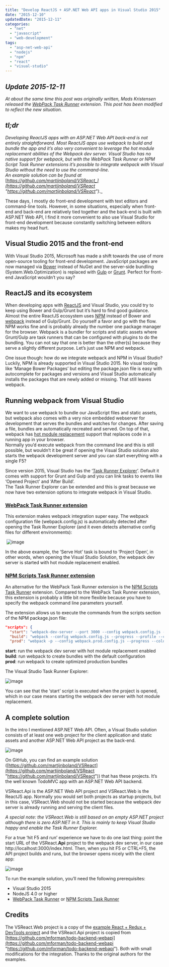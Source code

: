 ```yaml
---
title: "Develop ReactJS + ASP.NET Web API apps in Visual Studio 2015"
date: "2015-12-10"
updatedDate: "2015-12-11"
categories: 
  - "net"
  - "javascript"
  - "web-development"
tags: 
  - "asp-net-web-api"
  - "nodejs"
  - "npm"
  - "react"
  - "visual-studio"
---
```


## _Update 2015-12-11_

_At about the same time this post was originally written, Mads Kristensen released the_ [_WebPack Task Runner_](https://visualstudiogallery.msdn.microsoft.com/5497fd10-b1ba-474c-8991-1438ae47012a) _extension. This post has been modified to reflect the new situation._

## _tl;dr_

_Developing ReactJS apps with an ASP.NET Web API back-end is not entirely straightforward. Most ReactJS apps use webpack to build and bundle the app and it’s also very convenient to leverage the hot module replacement abilities of the Webpack dev server. Visual Studio has no native support for webpack, but with the WebPack Task Runner or NPM Script Task Runner extensions it’s possible to integrate webpack with Visual Studio without the need to use the command-line.  
An example solution can be found at_ [_https://github.com/martijnboland/VSReact_](https://github.com/martijnboland/VSReact "https://github.com/martijnboland/VSReact")_._

These days, I mostly do front-end development with text editors and command-line tools. However, in some situations, especially when front-end and back-end are relatively tied together and the back-end is built with ASP.NET Web API, I find it more convenient to also use Visual Studio for front-end development because constantly switching between editors makes my head hurt.

## Visual Studio 2015 and the front-end

With Visual Studio 2015, Microsoft has made a shift towards the use of more open-source tooling for front-end development. JavaScript packages are now managed via [Bower](http://bower.io) instead of NuGet and the server-side bundling (System.Web.Optimization) is replaced with [Gulp](http://gulpjs.com) or [Grunt](http://gruntjs.com). Perfect for front-end JavaScript wouldn’t you say?

## ReactJS and its ecosystem

When developing apps with [ReactJS](https://facebook.github.io/react/) and Visual Studio, you could try to keep using Bower and Gulp/Grunt but it’s hard to find good guidance. Almost the entire ReactJS ecosystem uses [NPM](https://www.npmjs.com/) instead of Bower and [webpack](https://webpack.github.io/) instead of Gulp/Grunt. Do yourself a favor and go with the flow. NPM works fine and is probably already the number one package manager for the browser. Webpack is a bundler for scripts and static assets where Grunt/Gulp are task runners that can be configured with plugins to do the bundling. You can not say that one is better than the other(s) because they serve a slightly different purpose. Let’s just use NPM and webpack.

One issue though: how do we integrate webpack and NPM in Visual Studio? Luckily, NPM is already supported in Visual Studio 2015. No visual tooling like ‘Manage Bower Packages’ but editing the package.json file is easy with autocomplete for packages and versions and Visual Studio automatically installs the packages that are newly added or missing. That still leaves webpack.

## Running webpack from Visual Studio

We want to use webpack to bundle our JavaScript files and static assets, but webpack also comes with a very nice embedded webserver for development that serves the bundles and watches for changes. After saving a file, bundles are automatically recreated and served. On top of that, webpack has [hot module replacement](https://webpack.github.io/docs/hot-module-replacement-with-webpack.html) support that replaces code in a running app in your browser.  
Normally you’d execute webpack from the command line and this is still possible, but wouldn’t it be great if opening the Visual Studio solution also starts the webpack development server and you can start everything with a single F5?

Since version 2015, Visual Studio has the ‘[Task Runner Explorer](http://webtooling.visualstudio.com/task-runners/)’. Default it comes with support for Grunt and Gulp and you can link tasks to events like ‘Opened Project’ and ‘After Build’.  
The Task Runner Explorer can be extended and this is great because we now have two extension options to integrate webpack in Visual Studio.

### [WebPack Task Runner extension](https://visualstudiogallery.msdn.microsoft.com/5497fd10-b1ba-474c-8991-1438ae47012a)

This extension makes webpack integration super easy. The webpack configuration file (webpack.config.js) is automatically detected after opening the Task Runner Explorer (and it even detects alternative config files for different environments):

 ![image](./images/image_thumb_4.png "image")

In the above example, the ‘Serve Hot’ task is bound to ‘Project Open’, in other words, when opening the Visual Studio Solution, the webpack dev server is started with hot module replacement enabled.

### [NPM Scripts Task Runner extension](https://visualstudiogallery.msdn.microsoft.com/8f2f2cbc-4da5-43ba-9de2-c9d08ade4941)

An alternative for the WebPack Task Runner extension is the [NPM Scripts Task Runner](https://visualstudiogallery.msdn.microsoft.com/8f2f2cbc-4da5-43ba-9de2-c9d08ade4941) extension. Compared to the WebPack Task Runner extension, this extension is probably a little bit more flexible because you have to specify the webpack command line parameters yourself.

The extension allows us to execute the commands from the scripts section of the NPM package.json file:

```json
"scripts": {
  "start": "webpack-dev-server --port 3000 --config webpack.config.js --hot --content-base build --progress --colors",
  "build": "webpack --config webpack.config.js --progress --profile --colors",
  "prod": "webpack -p --config webpack.prod.config.js --progress --colors"
```

**start**: run the webpack dev server with hot module replacement enabled  
**build**: run webpack to create bundles with the default configuration  
**prod**: run webpack to create optimized production bundles

The Visual Studio Task Runner Explorer:

![image](./images/image_thumb_5.png "image")

You can see that the ‘start’ script is executed when the project is opened, which in our case means starting the webpack dev server with hot module replacement.

## A complete solution

In the intro I mentioned ASP.NET Web API. Often, a Visual Studio solution consists of at least one web project for the client application and static assets and another ASP.NET Web API project as the back-end.

![image](./images/image_3.png "image")

On GitHub, you can find an example solution  ([https://github.com/martijnboland/VSReact](https://github.com/martijnboland/VSReact "https://github.com/martijnboland/VSReact")) that has these projects. It’s the well known TodoMVC app with an ASP.NET Web API backend.

VSReact.Api is the ASP.NET Web API project and VSReact.Web is the ReactJS app. Normally you would set both projects as startup projects, but in this case, VSReact.Web should not be started because the webpack dev server is already running and serving the client files.

_A special note: the VSReact.Web is still based on an empty ASP.NET project although there is zero ASP.NET in it. This is mainly to keep Visual Studio happy and enable the Task Runner Explorer._

For a true ‘hit F5 and run’ experience we have to do one last thing: point the start URL of the VSReact.**Api** project to the webpack dev server, in our case http://localhost:3000/index.html. Then, when you hit F5 or CTRL+F5, the API project builds and runs, but the browser opens nicely with the client app:

![image](./images/image_thumb_3.png "image")

To run the example solution, you’ll need the following prerequisites:

- Visual Studio 2015
- NodeJS 4.0 or higher
- [WebPack Task Runner](https://visualstudiogallery.msdn.microsoft.com/5497fd10-b1ba-474c-8991-1438ae47012a) or [NPM Scripts Task Runner](https://visualstudiogallery.msdn.microsoft.com/8f2f2cbc-4da5-43ba-9de2-c9d08ade4941)

## Credits

The VSReact.Web project is a copy of the [example React + Redux + DevTools project](https://github.com/gaearon/redux-devtools/tree/master/examples/todomvc) and the VSReact.Api project is copied from [https://github.com/mforman/todo-backend-webapi](https://github.com/mforman/todo-backend-webapi "https://github.com/mforman/todo-backend-webapi"). Both with small modifications for the integration. Thanks to the original authors for the examples.
